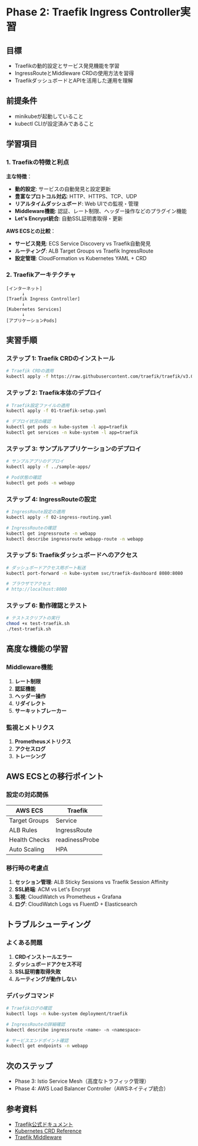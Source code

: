 # Phase 2: Traefik Ingress Controller実習

## 目標
- Traefikの動的設定とサービス発見機能を学習
- IngressRouteとMiddleware CRDの使用方法を習得
- TraefikダッシュボードとAPIを活用した運用を理解

## 前提条件
- minikubeが起動していること
- kubectl CLIが設定済みであること

## 学習項目

### 1. Traefikの特徴と利点

**主な特徴**：
- **動的設定**: サービスの自動発見と設定更新
- **豊富なプロトコル対応**: HTTP、HTTPS、TCP、UDP
- **リアルタイムダッシュボード**: Web UIでの監視・管理
- **Middleware機能**: 認証、レート制限、ヘッダー操作などのプラグイン機能
- **Let's Encrypt統合**: 自動SSL証明書取得・更新

**AWS ECSとの比較**：
- **サービス発見**: ECS Service Discovery vs Traefik自動発見
- **ルーティング**: ALB Target Groups vs Traefik IngressRoute
- **設定管理**: CloudFormation vs Kubernetes YAML + CRD

### 2. Traefikアーキテクチャ

```
[インターネット] 
      ↓
[Traefik Ingress Controller]
      ↓
[Kubernetes Services]
      ↓  
[アプリケーションPods]
```

## 実習手順

### ステップ 1: Traefik CRDのインストール

```bash
# Traefik CRDの適用
kubectl apply -f https://raw.githubusercontent.com/traefik/traefik/v3.0/docs/content/reference/dynamic-configuration/kubernetes-crd-definition-v1.yml
```

### ステップ 2: Traefik本体のデプロイ

```bash
# Traefik設定ファイルの適用
kubectl apply -f 01-traefik-setup.yaml

# デプロイ状況の確認
kubectl get pods -n kube-system -l app=traefik
kubectl get services -n kube-system -l app=traefik
```

### ステップ 3: サンプルアプリケーションのデプロイ

```bash
# サンプルアプリのデプロイ
kubectl apply -f ../sample-apps/

# Pod状態の確認
kubectl get pods -n webapp
```

### ステップ 4: IngressRouteの設定

```bash
# IngressRoute設定の適用
kubectl apply -f 02-ingress-routing.yaml

# IngressRouteの確認
kubectl get ingressroute -n webapp
kubectl describe ingressroute webapp-route -n webapp
```

### ステップ 5: Traefikダッシュボードへのアクセス

```bash
# ダッシュボードアクセス用ポート転送
kubectl port-forward -n kube-system svc/traefik-dashboard 8080:8080

# ブラウザでアクセス
# http://localhost:8080
```

### ステップ 6: 動作確認とテスト

```bash
# テストスクリプトの実行
chmod +x test-traefik.sh
./test-traefik.sh
```

## 高度な機能の学習

### Middleware機能

1. **レート制限**
2. **認証機能**
3. **ヘッダー操作**
4. **リダイレクト**
5. **サーキットブレーカー**

### 監視とメトリクス

1. **Prometheusメトリクス**
2. **アクセスログ**
3. **トレーシング**

## AWS ECSとの移行ポイント

### 設定の対応関係

| AWS ECS | Traefik |
|---------|---------|
| Target Groups | Service |
| ALB Rules | IngressRoute |
| Health Checks | readinessProbe |
| Auto Scaling | HPA |

### 移行時の考慮点

1. **セッション管理**: ALB Sticky Sessions vs Traefik Session Affinity
2. **SSL終端**: ACM vs Let's Encrypt
3. **監視**: CloudWatch vs Prometheus + Grafana
4. **ログ**: CloudWatch Logs vs FluentD + Elasticsearch

## トラブルシューティング

### よくある問題

1. **CRDインストールエラー**
2. **ダッシュボードアクセス不可**
3. **SSL証明書取得失敗**
4. **ルーティングが動作しない**

### デバッグコマンド

```bash
# Traefikログの確認
kubectl logs -n kube-system deployment/traefik

# IngressRouteの詳細確認
kubectl describe ingressroute <name> -n <namespace>

# サービスエンドポイント確認
kubectl get endpoints -n webapp
```

## 次のステップ

- Phase 3: Istio Service Mesh（高度なトラフィック管理）
- Phase 4: AWS Load Balancer Controller（AWSネイティブ統合）

## 参考資料

- [Traefik公式ドキュメント](https://doc.traefik.io/traefik/)
- [Kubernetes CRD Reference](https://doc.traefik.io/traefik/reference/dynamic-configuration/kubernetes-crd/)
- [Traefik Middleware](https://doc.traefik.io/traefik/middlewares/overview/)
